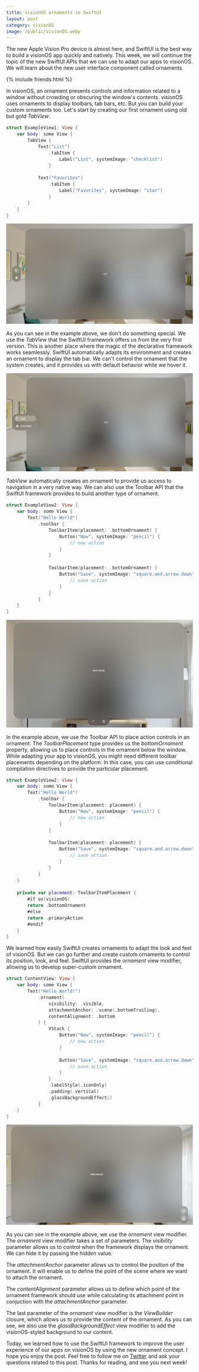 ```yaml
---
title: visionOS ornaments in SwiftUI
layout: post
category: visionOS
image: /public/visionOS.webp
---
```


The new Apple Vision Pro device is almost here, and SwiftUI is the best way to build a visionOS app quickly and natively. This week, we will continue the topic of the new SwiftUI APIs that we can use to adapt our apps to visionOS. We will learn about the new user interface component called ornaments.

{% include friends.html %}

In visionOS, an ornament presents controls and information related to a window without crowding or obscuring the window's contents. visionOS uses ornaments to display toolbars, tab bars, etc. But you can build your custom ornaments too. Let's start by creating our first ornament using old but gold *TabView*.

```swift
struct ExampleView1: View {
    var body: some View {
        TabView {
            Text("List")
                .tabItem {
                    Label("List", systemImage: "checklist")
                }
            
            Text("Favorites")
                .tabItem {
                    Label("Favorites", systemImage: "star")
                }
        }
    }
}
```

![ornament-example](/public/ornament1.png)

As you can see in the example above, we don't do something special. We use the *TabView* that the SwiftUI framework offers us from the very first version. This is another place where the magic of the declarative framework works seamlessly. SwiftUI automatically adapts its environment and creates an ornament to display the tab bar. We can't control the ornament that the system creates, and it provides us with default behavior while we hover it.

![ornament-example](/public/ornament2.png)

*TabView* automatically creates an ornament to provide us access to navigation in a very native way. We can also use the Toolbar API that the SwiftUI framework provides to build another type of ornament.

```swift
struct ExampleView2: View {
    var body: some View {
        Text("Hello World")
            .toolbar {
                ToolbarItem(placement: .bottomOrnament) {
                    Button("New", systemImage: "pencil") {
                        // new action
                    }
                }
                
                ToolbarItem(placement: .bottomOrnament) {
                    Button("Save", systemImage: "square.and.arrow.down") {
                        // save action
                    }
                }
            }
    }
}
```

![ornament-example](/public/ornament3.png)

In the example above, we use the Toolbar API to place action controls in an ornament. The *ToolbarPlacement* type provides us the *bottomOrnament* property, allowing us to place controls in the ornament below the window. While adapting your app to visionOS, you might need different toolbar placements depending on the platform. In this case, you can use conditional compilation directives to provide the particular placement.

```swift
struct ExampleView2: View {
    var body: some View {
        Text("Hello World")
            .toolbar {
                ToolbarItem(placement: placement) {
                    Button("New", systemImage: "pencil") {
                        // new action
                    }
                }
                
                ToolbarItem(placement: placement) {
                    Button("Save", systemImage: "square.and.arrow.down") {
                        // save action
                    }
                }
            }
    }
    
    private var placement: ToolbarItemPlacement {
        #if os(visionOS)
        return .bottomOrnament
        #else
        return .primaryAction
        #endif
    }
}
```

We learned how easily SwiftUI creates ornaments to adapt the look and feel of visionOS. But we can go further and create custom ornaments to control its position, look, and feel. SwiftUI provides the *ornament* view modifier, allowing us to develop super-custom ornament.

```swift
struct ContentView: View {
    var body: some View {
        Text("Hello World!")
            .ornament(
                visibility: .visible,
                attachmentAnchor: .scene(.bottomTrailing),
                contentAlignment: .bottom
            ) {
                VStack {
                    Button("New", systemImage: "pencil") {
                        // new action
                    }
                    
                    Button("Save", systemImage: "square.and.arrow.down") {
                        // save action
                    }
                }
                .labelStyle(.iconOnly)
                .padding(.vertical)
                .glassBackgroundEffect()
            }
    }
}
```

![ornament-example](/public/ornament4.png)

As you can see in the example above, we use the *ornament* view modifier. The *ornament* view modifier takes a set of parameters. The *visibility* parameter allows us to control when the framework displays the ornament. We can hide it by passing the *hidden* value.

The *attachmentAnchor* parameter allows us to control the position of the ornament. It will enable us to define the point of the scene where we want to attach the ornament.

The *contentAlignment* parameter allows us to define which point of the ornament framework should use while calculating its attachment point in conjuction with the *attachmentAnchor* parameter.

The last parameter of the *ornament* view modifier is the *ViewBuilder* closure, which allows us to provide the content of the ornament. As you can see, we also use the *glassBackgroundEffect* view modifier to add the visionOS-styled background to our content.

Today, we learned how to use the SwiftUI framework to improve the user experience of our apps on visionOS by using the new ornament concept. I hope you enjoy the post. Feel free to follow me on [Twitter](https://twitter.com/mecid) and ask your questions related to this post. Thanks for reading, and see you next week!

